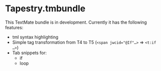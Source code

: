 Tapestry.tmbundle
======

This TextMate bundle is in development. Currently it has the following features:

 * tml syntax highlighting 
 * Simple tag transformation from T4 to T5 (`<span jwcid="@If"…>` => `<t:if …>`)
 * Tab snippets for:
   * if
   * loop
